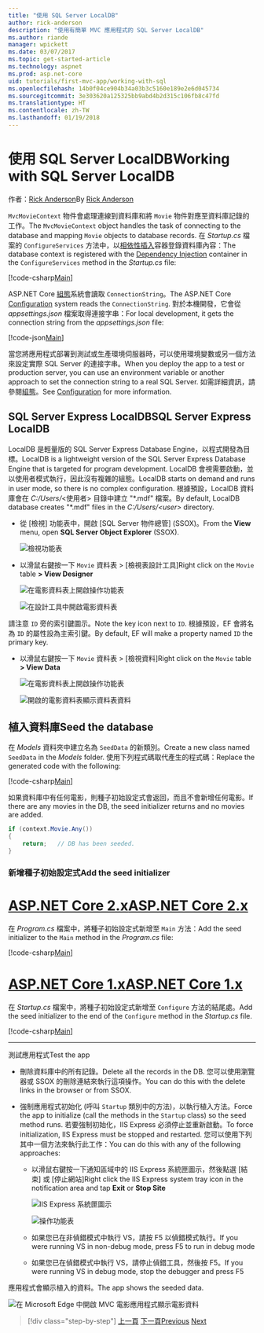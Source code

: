 ```yaml
---
title: "使用 SQL Server LocalDB"
author: rick-anderson
description: "使用有簡單 MVC 應用程式的 SQL Server LocalDB"
ms.author: riande
manager: wpickett
ms.date: 03/07/2017
ms.topic: get-started-article
ms.technology: aspnet
ms.prod: asp.net-core
uid: tutorials/first-mvc-app/working-with-sql
ms.openlocfilehash: 14b0f04ce904b34a03b3c5160e189e2e6d045734
ms.sourcegitcommit: 3e303620a125325bb9abd4b2d315c106fb8c47fd
ms.translationtype: HT
ms.contentlocale: zh-TW
ms.lasthandoff: 01/19/2018
---
```

# <a name="working-with-sql-server-localdb"></a><span data-ttu-id="4d63d-103">使用 SQL Server LocalDB</span><span class="sxs-lookup"><span data-stu-id="4d63d-103">Working with SQL Server LocalDB</span></span>

<span data-ttu-id="4d63d-104">作者：[Rick Anderson](https://twitter.com/RickAndMSFT)</span><span class="sxs-lookup"><span data-stu-id="4d63d-104">By [Rick Anderson](https://twitter.com/RickAndMSFT)</span></span>

<span data-ttu-id="4d63d-105">`MvcMovieContext` 物件會處理連線到資料庫和將 `Movie` 物件對應至資料庫記錄的工作。</span><span class="sxs-lookup"><span data-stu-id="4d63d-105">The `MvcMovieContext` object handles the task of connecting to the database and mapping `Movie` objects to database records.</span></span> <span data-ttu-id="4d63d-106">在 *Startup.cs* 檔案的 `ConfigureServices` 方法中，以[相依性插入](xref:fundamentals/dependency-injection)容器登錄資料庫內容：</span><span class="sxs-lookup"><span data-stu-id="4d63d-106">The database context is registered with the [Dependency Injection](xref:fundamentals/dependency-injection) container in the `ConfigureServices` method in the *Startup.cs* file:</span></span>

[!code-csharp[Main](../../tutorials/first-mvc-app/start-mvc/sample/MvcMovie/Startup.cs?name=ConfigureServices&highlight=6-7)]

<span data-ttu-id="4d63d-107">ASP.NET Core [組態](xref:fundamentals/configuration/index)系統會讀取 `ConnectionString`。</span><span class="sxs-lookup"><span data-stu-id="4d63d-107">The ASP.NET Core [Configuration](xref:fundamentals/configuration/index) system reads the `ConnectionString`.</span></span> <span data-ttu-id="4d63d-108">對於本機開發，它會從 *appsettings.json* 檔案取得連接字串：</span><span class="sxs-lookup"><span data-stu-id="4d63d-108">For local development, it gets the connection string from the *appsettings.json* file:</span></span>

[!code-json[Main](start-mvc/sample/MvcMovie/appsettings.json?highlight=2&range=8-10)]

<span data-ttu-id="4d63d-109">當您將應用程式部署到測試或生產環境伺服器時，可以使用環境變數或另一個方法來設定實際 SQL Server 的連接字串。</span><span class="sxs-lookup"><span data-stu-id="4d63d-109">When you deploy the app to a test or production server, you can use an environment variable or another approach to set the connection string to a real SQL Server.</span></span> <span data-ttu-id="4d63d-110">如需詳細資訊，請參閱[組態](xref:fundamentals/configuration/index)。</span><span class="sxs-lookup"><span data-stu-id="4d63d-110">See [Configuration](xref:fundamentals/configuration/index) for more information.</span></span>

## <a name="sql-server-express-localdb"></a><span data-ttu-id="4d63d-111">SQL Server Express LocalDB</span><span class="sxs-lookup"><span data-stu-id="4d63d-111">SQL Server Express LocalDB</span></span>

<span data-ttu-id="4d63d-112">LocalDB 是輕量版的 SQL Server Express Database Engine，以程式開發為目標。</span><span class="sxs-lookup"><span data-stu-id="4d63d-112">LocalDB is a lightweight version of the SQL Server Express Database Engine that is targeted for program development.</span></span> <span data-ttu-id="4d63d-113">LocalDB 會視需要啟動，並以使用者模式執行，因此沒有複雜的組態。</span><span class="sxs-lookup"><span data-stu-id="4d63d-113">LocalDB starts on demand and runs in user mode, so there is no complex configuration.</span></span> <span data-ttu-id="4d63d-114">根據預設，LocalDB 資料庫會在 *C:/Users/*\<使用者\> 目錄中建立 "\*.mdf" 檔案。</span><span class="sxs-lookup"><span data-stu-id="4d63d-114">By default, LocalDB database creates "\*.mdf" files in the *C:/Users/\<user\>* directory.</span></span>

* <span data-ttu-id="4d63d-115">從 [檢視] 功能表中，開啟 [SQL Server 物件總管] (SSOX)。</span><span class="sxs-lookup"><span data-stu-id="4d63d-115">From the **View** menu, open **SQL Server Object Explorer** (SSOX).</span></span>

  ![檢視功能表](working-with-sql/_static/ssox.png)

* <span data-ttu-id="4d63d-117">以滑鼠右鍵按一下 `Movie` 資料表 > [檢視表設計工具]</span><span class="sxs-lookup"><span data-stu-id="4d63d-117">Right click on the `Movie` table **> View Designer**</span></span>

  ![在電影資料表上開啟操作功能表](working-with-sql/_static/design.png)

  ![在設計工具中開啟電影資料表](working-with-sql/_static/dv.png)

<span data-ttu-id="4d63d-120">請注意 `ID` 旁的索引鍵圖示。</span><span class="sxs-lookup"><span data-stu-id="4d63d-120">Note the key icon next to `ID`.</span></span> <span data-ttu-id="4d63d-121">根據預設，EF 會將名為 `ID` 的屬性設為主索引鍵。</span><span class="sxs-lookup"><span data-stu-id="4d63d-121">By default, EF will make a property named `ID` the primary key.</span></span>

* <span data-ttu-id="4d63d-122">以滑鼠右鍵按一下 `Movie` 資料表 > [檢視資料]</span><span class="sxs-lookup"><span data-stu-id="4d63d-122">Right click on the `Movie` table **> View Data**</span></span>

  ![在電影資料表上開啟操作功能表](working-with-sql/_static/ssox2.png)

  ![開啟的電影資料表顯示資料表資料](working-with-sql/_static/vd22.png)

## <a name="seed-the-database"></a><span data-ttu-id="4d63d-125">植入資料庫</span><span class="sxs-lookup"><span data-stu-id="4d63d-125">Seed the database</span></span>

<span data-ttu-id="4d63d-126">在 *Models* 資料夾中建立名為 `SeedData` 的新類別。</span><span class="sxs-lookup"><span data-stu-id="4d63d-126">Create a new class named `SeedData` in the *Models* folder.</span></span> <span data-ttu-id="4d63d-127">使用下列程式碼取代產生的程式碼：</span><span class="sxs-lookup"><span data-stu-id="4d63d-127">Replace the generated code with the following:</span></span>

[!code-csharp[Main](start-mvc/sample/MvcMovie/Models/SeedData.cs?name=snippet_1)]

<span data-ttu-id="4d63d-128">如果資料庫中有任何電影，則種子初始設定式會返回，而且不會新增任何電影。</span><span class="sxs-lookup"><span data-stu-id="4d63d-128">If there are any movies in the DB, the seed initializer returns and no movies are added.</span></span>

```csharp
if (context.Movie.Any())
{
    return;   // DB has been seeded.
}
```

<a name="si"></a>
### <a name="add-the-seed-initializer"></a><span data-ttu-id="4d63d-129">新增種子初始設定式</span><span class="sxs-lookup"><span data-stu-id="4d63d-129">Add the seed initializer</span></span>

# <a name="aspnet-core-2xtabaspnetcore2x"></a>[<span data-ttu-id="4d63d-130">ASP.NET Core 2.x</span><span class="sxs-lookup"><span data-stu-id="4d63d-130">ASP.NET Core 2.x</span></span>](#tab/aspnetcore2x)

<span data-ttu-id="4d63d-131">在 *Program.cs* 檔案中，將種子初始設定式新增至 `Main` 方法：</span><span class="sxs-lookup"><span data-stu-id="4d63d-131">Add the seed initializer to the `Main` method in the *Program.cs* file:</span></span>

[!code-csharp[Main](start-mvc/sample/MvcMovie/Program.cs?highlight=6,14-32)]

# <a name="aspnet-core-1xtabaspnetcore1x"></a>[<span data-ttu-id="4d63d-132">ASP.NET Core 1.x</span><span class="sxs-lookup"><span data-stu-id="4d63d-132">ASP.NET Core 1.x</span></span>](#tab/aspnetcore1x)

<span data-ttu-id="4d63d-133">在 *Startup.cs* 檔案中，將種子初始設定式新增至 `Configure` 方法的結尾處。</span><span class="sxs-lookup"><span data-stu-id="4d63d-133">Add the seed initializer to the end of the `Configure` method in the *Startup.cs* file.</span></span>

[!code-csharp[Main](start-mvc/sample/MvcMovie/Startup.cs?highlight=9&name=snippet_seed)]

---

<span data-ttu-id="4d63d-134">測試應用程式</span><span class="sxs-lookup"><span data-stu-id="4d63d-134">Test the app</span></span>

* <span data-ttu-id="4d63d-135">刪除資料庫中的所有記錄。</span><span class="sxs-lookup"><span data-stu-id="4d63d-135">Delete all the records in the DB.</span></span> <span data-ttu-id="4d63d-136">您可以使用瀏覽器或 SSOX 的刪除連結來執行這項操作。</span><span class="sxs-lookup"><span data-stu-id="4d63d-136">You can do this with the delete links in the browser or from SSOX.</span></span>
* <span data-ttu-id="4d63d-137">強制應用程式初始化 (呼叫 `Startup` 類別中的方法)，以執行植入方法。</span><span class="sxs-lookup"><span data-stu-id="4d63d-137">Force the app to initialize (call the methods in the `Startup` class) so the seed method runs.</span></span> <span data-ttu-id="4d63d-138">若要強制初始化，IIS Express 必須停止並重新啟動。</span><span class="sxs-lookup"><span data-stu-id="4d63d-138">To force initialization, IIS Express must be stopped and restarted.</span></span> <span data-ttu-id="4d63d-139">您可以使用下列其中一個方法來執行此工作：</span><span class="sxs-lookup"><span data-stu-id="4d63d-139">You can do this with any of the following approaches:</span></span>

  * <span data-ttu-id="4d63d-140">以滑鼠右鍵按一下通知區域中的 IIS Express 系統匣圖示，然後點選 [結束] 或 [停止網站]</span><span class="sxs-lookup"><span data-stu-id="4d63d-140">Right click the IIS Express system tray icon in the notification area and tap **Exit** or **Stop Site**</span></span>

    ![IIS Express 系統匣圖示](working-with-sql/_static/iisExIcon.png)

    ![操作功能表](working-with-sql/_static/stopIIS.png)

   * <span data-ttu-id="4d63d-143">如果您已在非偵錯模式中執行 VS，請按 F5 以偵錯模式執行。</span><span class="sxs-lookup"><span data-stu-id="4d63d-143">If you were running VS in non-debug mode, press F5 to run in debug mode</span></span>
   * <span data-ttu-id="4d63d-144">如果您已在偵錯模式中執行 VS，請停止偵錯工具，然後按 F5。</span><span class="sxs-lookup"><span data-stu-id="4d63d-144">If you were running VS in debug mode, stop the debugger and press F5</span></span>
   
<span data-ttu-id="4d63d-145">應用程式會顯示植入的資料。</span><span class="sxs-lookup"><span data-stu-id="4d63d-145">The app shows the seeded data.</span></span>

![在 Microsoft Edge 中開啟 MVC 電影應用程式顯示電影資料](working-with-sql/_static/m55.png)

>[!div class="step-by-step"]
<span data-ttu-id="4d63d-147">[上一頁](adding-model.md)
[下一頁](controller-methods-views.md)</span><span class="sxs-lookup"><span data-stu-id="4d63d-147">[Previous](adding-model.md)
[Next](controller-methods-views.md)</span></span>  

